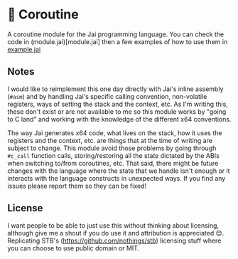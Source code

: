 # :running: Coroutine

A coroutine module for the Jai programming language. You can check the code in (module.jai)[module.jai] then a few examples of how to use them in [example.jai](example.jai)

## Notes

I would like to reimplement this one day directly with Jai's inline assembly (`#asm`) and by handling Jai's specific calling convention, non-volatile registers, ways of setting the stack and the context, etc. As I'm writing this, these don't exist or are not available to me so this module works by "going to C land" and working with the knowledge of the different x64 conventions.

The way Jai generates x64 code, what lives on the stack, how it uses the registers and the context, etc. are things that at the time of writing are subject to change. This module avoid those problems by going through `#c_call` function calls, storing/restoring all the state dictated by the ABIs when switching to/from coroutines, etc. That said, there might be future changes with the language where the state that we handle isn't enough or it interacts with the language constructs in unexpected ways. If you find any issues please report them so they can be fixed!

## License

I want people to be able to just use this without thinking about licensing, although give me a shout if you do use it and attribution is appreciated 😊. Replicating STB's (https://github.com/nothings/stb) licensing stuff where you can choose to use public domain or MIT.
